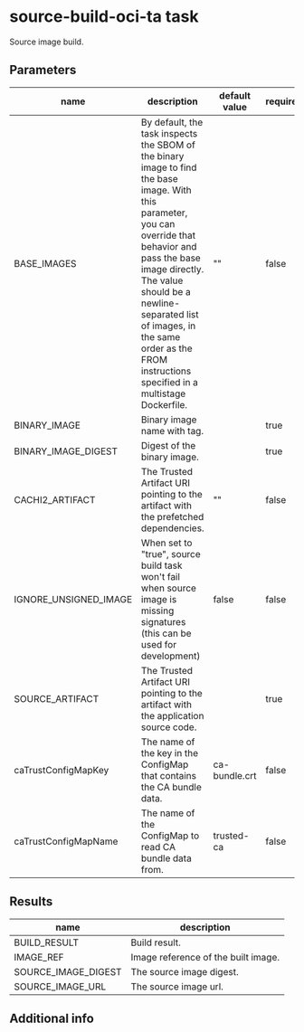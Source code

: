 # source-build-oci-ta task

Source image build.

## Parameters
|name|description|default value|required|
|---|---|---|---|
|BASE_IMAGES|By default, the task inspects the SBOM of the binary image to find the base image. With this parameter, you can override that behavior and pass the base image directly. The value should be a newline-separated list of images, in the same order as the FROM instructions specified in a multistage Dockerfile.|""|false|
|BINARY_IMAGE|Binary image name with tag.||true|
|BINARY_IMAGE_DIGEST|Digest of the binary image.||true|
|CACHI2_ARTIFACT|The Trusted Artifact URI pointing to the artifact with the prefetched dependencies.|""|false|
|IGNORE_UNSIGNED_IMAGE|When set to "true", source build task won't fail when source image is missing signatures (this can be used for development)|false|false|
|SOURCE_ARTIFACT|The Trusted Artifact URI pointing to the artifact with the application source code.||true|
|caTrustConfigMapKey|The name of the key in the ConfigMap that contains the CA bundle data.|ca-bundle.crt|false|
|caTrustConfigMapName|The name of the ConfigMap to read CA bundle data from.|trusted-ca|false|

## Results
|name|description|
|---|---|
|BUILD_RESULT|Build result.|
|IMAGE_REF|Image reference of the built image.|
|SOURCE_IMAGE_DIGEST|The source image digest.|
|SOURCE_IMAGE_URL|The source image url.|


## Additional info
